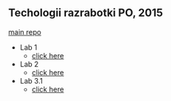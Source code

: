 ## Techologii razrabotki PO, 2015

[main repo](https://github.com/vsergeenko/po20151110svn)

* Lab 1
  + [click here](https://github.com/vsergeenko/po20151110svn/tree/master/lab1)
* Lab 2
  + [click here](https://github.com/vsergeenko/po20151110svn/tree/pwd-env-so)
* Lab 3.1
  + [click here](https://github.com/vsergeenko/po20151110svn/tree/lab31)
